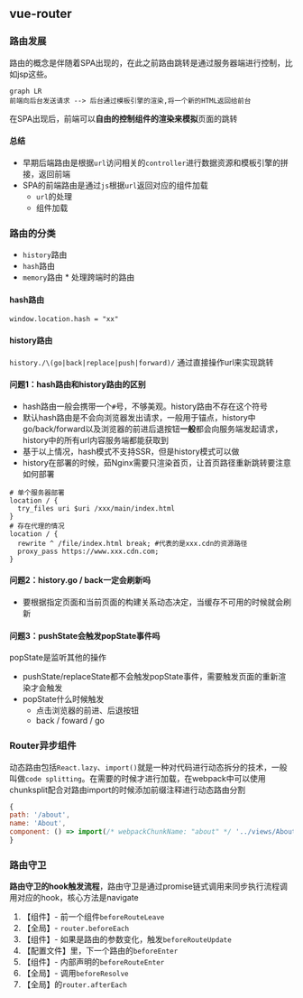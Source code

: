 ## vue-router

### 路由发展

路由的概念是伴随着SPA出现的，在此之前路由跳转是通过服务器端进行控制，比如jsp这些。

```mermaid
graph LR
前端向后台发送请求 --> 后台通过模板引擎的渲染,将一个新的HTML返回给前台
```

在SPA出现后，前端可以**自由的控制组件的渲染来模拟**页面的跳转

#### 总结

- 早期后端路由是根据``url``访问相关的``controller``进行数据资源和模板引擎的拼接，返回前端
- SPA的前端路由是通过`js`根据``url``返回对应的组件加载
  - ``url``的处理
  - 组件加载

### 路由的分类
- `history`路由
- `hash`路由
- `memory`路由 * 处理跨端时的路由
#### hash路由
`window.location.hash = "xx"`
#### history路由
`history./\(go|back|replace|push|forward)/`
通过直接操作url来实现跳转

#### 问题1：hash路由和history路由的区别
- hash路由一般会携带一个`#`号，不够美观。history路由不存在这个符号
- 默认hash路由是不会向浏览器发出请求，一般用于锚点，history中go/back/forward以及浏览器的前进后退按钮**一般**都会向服务端发起请求，history中的所有url内容服务端都能获取到
- 基于以上情况，hash模式不支持SSR，但是history模式可以做
- history在部署的时候，茹Nginx需要只渲染首页，让首页路径重新跳转要注意如何部署
```nginx
# 单个服务器部署
location / {
  try_files uri $uri /xxx/main/index.html
}
# 存在代理的情况
location / {
  rewrite ^ /file/index.html break; #代表的是xxx.cdn的资源路径
  proxy_pass https://www.xxx.cdn.com;
}
```

#### 问题2：history.go / back一定会刷新吗
- 要根据指定页面和当前页面的构建关系动态决定，当缓存不可用的时候就会刷新
#### 问题3：pushState会触发popState事件吗
popState是监听其他的操作
- pushState/replaceState都不会触发popState事件，需要触发页面的重新渲染才会触发
- popState什么时候触发
	- 点击浏览器的前进、后退按钮
	- back / foward / go

### Router异步组件
动态路由包括`React.lazy`、`import()`就是一种对代码进行动态拆分的技术，一般叫做`code splitting`。在需要的时候才进行加载，在webpack中可以使用chunksplit配合对路由import的时候添加前缀注释进行动态路由分割
```js
{
path: '/about',
name: 'About',
component: () => import(/* webpackChunkName: "about" */ '../views/About.vue')
}
```

### 路由守卫
**路由守卫的hook触发流程**，路由守卫是通过promise链式调用来同步执行流程调用对应的hook，核心方法是navigate
1. 【组件】- 前一个组件`beforeRouteLeave`
2. 【全局】- `router.beforeEach`
3. 【组件】- 如果是路由的参数变化，触发`beforeRouteUpdate`
4. 【配置文件】里，下一个路由的`beforeEnter`
5. 【组件】- 内部声明的`beforeRouteEnter`
6. 【全局】- 调用`beforeResolve`
7. 【全局】的`router.afterEach`
